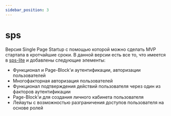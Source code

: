 ```yaml
---
sidebar_position: 3
---
```


# sps

Версия Single Page Startup с помощью которой можно сделать MVP стартапа в кротчайшие сроки. В данной версии есть все то, что имеется в [sps-lite](/docs/backend/what-exists/sps-lite) и добавлены следующие элементы:

- Функционал и Page-Block'и аутентификации, авторизации пользователей
- Многофакторная авторизация пользователей
- Функционал подтверждения действий пользователя через один из факторов аутентификации
- Page-Block'и для создания личного кабинета пользователя
- Лейауты с возможностью разграничения доступов пользователя на основе ролей
